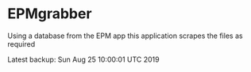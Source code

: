 # EPMgrabber
Using a database from the EPM app this application scrapes the files as required


Latest backup: Sun Aug 25 10:00:01 UTC 2019
